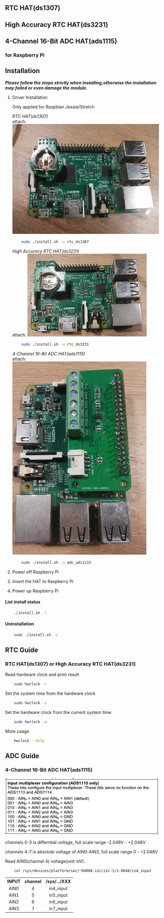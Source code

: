 ## RTC HAT(ds1307)
## High Accuracy RTC HAT(ds3231)
## 4-Channel 16-Bit ADC HAT(ads1115)
### for Raspberry Pi
##
## Installation

***Please follow the steps strictly when installing,otherwise the installation may failed or even damage the module.***
1. Driver Installation

    Only applied for Raspbian Jessie/Stretch

    *RTC HAT(ds1307)*  
	attach:  
	![ds1307](https://github.com/Seeed-Studio/pi-hats/blob/master/picture/rtc_ds1307.png)
    ```bash
        sudo ./install.sh -u rtc_ds1307
    ```
    *High Accuracy RTC HAT(ds3231)*  
	attach:
	![ds3231](https://github.com/Seeed-Studio/pi-hats/blob/master/picture/rtc_ds3231.png)
    ```bash
        sudo ./install.sh -u rtc_ds3231
    ```
    *4-Channel 16-Bit ADC HAT(ads1115)*  
	attach:
	![ads1115](https://github.com/Seeed-Studio/pi-hats/blob/master/picture/ads_1115.png)
    ```bash
        sudo ./install.sh -u adc_ads1115
    ```
2. Power off Raspberry Pi
3. Insert the HAT to Raspberry Pi
4. Power up Raspberry Pi

#### List install status
```bash
    ./install.sh -l
```

#### Uninstallation
```bash
    sudo ./install.sh -u
```

##
## RTC Guide
### RTC HAT(ds1307) or High Accuracy RTC HAT(ds3231)
Read hardware clock and print result
```bash
    sudo hwclock -r
```
Set the system time from the hardware clock
```bash
    sudo hwclock -s
```
Set the hardware clock from the current system time
```bash
    sudo hwclock -w
```
More usage
```bash
    hwclock --help
```
##
## ADC Guide
### 4-Channel 16-Bit ADC HAT(ads1115)
![](https://github.com/Seeed-Studio/pi-hats/raw/master/images/ads1115-channels.png) 

channels 0-3 is differntial voltage, full scale range -2.048V - +2.048V 

channels 4-7 is absolute voltage of AIN0-AIN3, full scale range 0 - +2.048V

Read AIN0(channel 4) voltage(unit mV).
```bash
    cat /sys/devices/platform/soc/*04000.i2c/i2c-1/1-0048/in4_input
```

<div>
        <table border="0">
	  <tr align="center">
	    <th>INPUT</th>
	    <th>channel</th>
	    <th>/sys/.../XXX</th>
	  </tr>
	  <tr align="center">
	    <td>AIN0</td>
	    <td>4</td>
	    <td>in4_input</td>
	  </tr>
	  <tr align="center">
	    <td>AIN1</td>
	    <td>5</td>
	    <td>in5_input</td>
	  </tr>
	  <tr align="center">
	    <td>AIN2</td>
	    <td>6</td>
	    <td>in6_input</td>
	  </tr>
	  <tr align="center">
	    <td>AIN3</td>
	    <td>7</td>
	    <td>in7_input</td>
	  </tr>
	</table>
</div>
